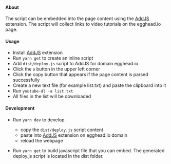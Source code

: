 #### About

The script can be embedded into the page content using the [AddJS](https://chrome.google.com/webstore/detail/addjs/ikdcaklgiaookdchoncnfcidafmmlndm) extension. The script will collect links to video tutorials on the egghead.io page.

#### Usage

* Install [AddJS](https://chrome.google.com/webstore/detail/addjs/ikdcaklgiaookdchoncnfcidafmmlndm?hl=en-US) extension
* Run ```yarn get``` to create an inline script
* Add ```dist/deploy.js``` script to AddJS for domain egghead.io
* Click the ```o``` button in the upper left corner
* Click the copy button that appears if the page content is parsed successfully
* Create a new text file (for example list.txt) and paste the clipboard into it
* Run ```youtube-dl -a list.txt```
* All files in the list will be downloaded

#### Development

* Run ```yarn dev``` to develop.
    * copy the ```dist/deploy.js``` script content
    * paste into [AddJS](https://chrome.google.com/webstore/detail/addjs/ikdcaklgiaookdchoncnfcidafmmlndm?hl=en-US) extension on egghead.io domain
    * reload the webpage

* Run ```yarn get``` to build javascript file that you can embed. The generated deploy.js script is located in the dist folder.
